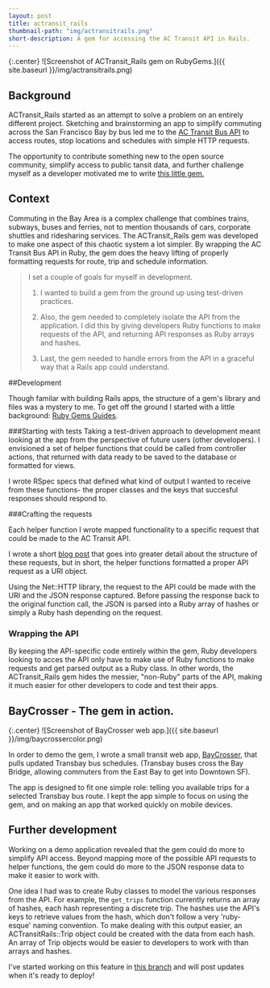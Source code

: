 ```yaml
---
layout: post
title: actransit_rails
thumbnail-path: "img/actransitrails.png"
short-description: A gem for accessing the AC Transit API in Rails.
---
```


{:.center}
![Screenshot of ACTransit_Rails gem on RubyGems.]({{ site.baseurl }}/img/actransitrails.png)


## Background

ACTransit_Rails started as an attempt to solve a problem on an entirely different project.  Sketching and brainstorming an app to simplify commuting across the San Francisco Bay by bus led me to the [AC Transit Bus API](http://api.actransit.org/transit/) to access routes, stop locations and schedules with simple HTTP requests.

The opportunity to contribute something new to the open source community, simplify access to public tansit data, and further challenge myself as a developer motivated me to write [this little gem.](https://github.com/sanjayypatel/actransit_rails)

## Context

Commuting in the Bay Area is a complex challenge that combines trains, subways, buses and ferries, not to mention thousands of cars, corporate shuttles and ridesharing services.  The ACTransit_Rails gem was developed to make one aspect of this chaotic system a lot simpler. By wrapping the AC Transit Bus API in Ruby, the gem does the heavy lifting of properly formatting requests for route, trip and schedule information.

> I set a couple of goals for myself in development.
>
> 1. I wanted to build a gem from the ground up using test-driven practices.
> 
> 2. Also, the gem needed to completely isolate the API from the application.  I did this by giving developers Ruby functions to make requests of the API, and returning API responses as Ruby arrays and hashes.
>
> 3. Last, the gem needed to handle errors from the API in a graceful way that a Rails app could understand.

##Development

Though familar with building Rails apps, the structure of a gem's library and files was a mystery to me. To get off the ground I started with a little background: [Ruby Gems Guides](http://guides.rubygems.org/make-your-own-gem/).

###Starting with tests
Taking a test-driven approach to development meant looking at the app from the perspective of future users (other developers). I envisioned a set of helper functions that could be called from controller actions, that returned with data ready to be saved to the database or formatted for views.

I wrote RSpec specs that defined what kind of output I wanted to receive from these functions- the proper classes and the keys that succesful responses should respond to. 

###Crafting the requests

Each helper function I wrote mapped functionality to a specific request that could be made to the AC Transit API.

I wrote a short [blog post](/2015/07/14/First-Gem-ACTransit-Rails.html) that goes into greater detail about the structure of these requests, but in short, the helper functions formatted a proper API request as a URI object.

Using the Net::HTTP library, the request to the API could be made with the URI and the JSON response captured. Before passing the response back to the original function call, the JSON is parsed into a Ruby array of hashes or simply a Ruby hash depending on the request.

### Wrapping the API

By keeping the API-specific code entirely within the gem, Ruby developers looking to acces the API only have to make use of Ruby functions to make requests and get parsed output as a Ruby class.  In other words, the ACTransit_Rails gem hides the messier, "non-Ruby" parts of the API, making it much easier for other developers to code and test their apps.

## BayCrosser - The gem in action.

{:.center}
![Screenshot of BayCrosser web app.]({{ site.baseurl }}/img/baycrossercolor.png)

In order to demo the gem, I wrote a small transit web app, [BayCrosser](http://baycrosser.herokuapp.com), that pulls updated Transbay bus schedules.  (Transbay buses cross the Bay Bridge, allowing commuters from the East Bay to get into Downtown SF).

The app is designed to fit one simple role: telling you available trips for a selected Transbay bus route. I kept the app simple to focus on using the gem, and on making an app that worked quickly on mobile devices. 

## Further development

Working on a demo application revealed that the gem could do more to simplify API access. Beyond mapping more of the possible API requests to helper functions, the gem could do more to the JSON response data to make it easier to work with.

One idea I had was to create Ruby classes to model the various responses from the API.  For example, the `get_trips` function currently returns an array of hashes, each hash representing a discrete trip.  The hashes use the API's keys to retrieve values from the hash, which don't follow a very 'ruby-esque' naming convention. To make dealing with this output easier, an ACTransitRails::Trip object could be created with the data from each hash. An array of Trip objects would be easier to developers to work with than arrays and hashes. 

I've started working on this feature in [this branch](https://github.com/sanjayypatel/actransit_rails/tree/feature/response-classes) and will post updates when it's ready to deploy!